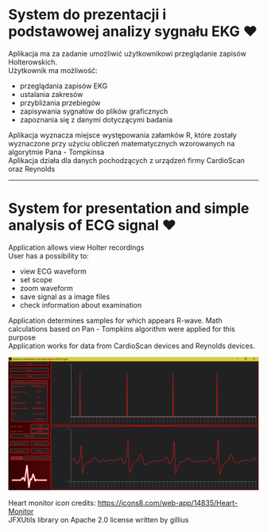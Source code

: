 # System do prezentacji i podstawowej analizy sygnału EKG :heart:
 

Aplikacja ma za zadanie umożliwić użytkownikowi przeglądanie zapisów Holterowskich.</br>
Użytkownik ma możliwość:</br>
* przeglądania zapisów EKG
* ustalania zakresów
* przybliżania przebiegów
* zapisywania sygnałów do plików graficznych
* zapoznania się z danymi dotyczącymi badania

Aplikacja wyznacza miejsce występowania załamków R, które zostały wyznaczone przy użyciu obliczeń matematycznych
wzorowanych na algorytmie Pana - Tompkinsa</br>
Aplikacja działa dla danych pochodzących z urządzeń firmy CardioScan oraz Reynolds</br>

---

# System for presentation and simple analysis of ECG signal :heart:

Application allows view Holter recordings</br>
User has a possibility to:</br>
* view ECG waveform
* set scope
* zoom waveform
* save signal as a image files
* check information about examination

Application determines samples for which appears R-wave. Math calculations based on Pan - Tompkins algorithm were
applied for this purpose</br>
Application works for data from CardioScan devices and Reynolds devices.</br>

![alt text](app_screenshot.png "Application after load data file")

Heart monitor icon credits: https://icons8.com/web-app/14835/Heart-Monitor</br>
JFXUtils library on Apache 2.0 license written by gillius